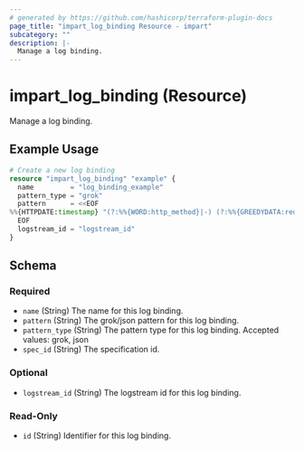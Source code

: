 ```yaml
---
# generated by https://github.com/hashicorp/terraform-plugin-docs
page_title: "impart_log_binding Resource - impart"
subcategory: ""
description: |-
  Manage a log binding.
---
```


# impart_log_binding (Resource)

Manage a log binding.

## Example Usage

```terraform
# Create a new log binding
resource "impart_log_binding" "example" {
  name         = "log_binding_example"
  pattern_type = "grok"
  pattern      = <<EOF
%%{HTTPDATE:timestamp} "(?:%%{WORD:http_method}|-) (?:%%{GREEDYDATA:request}|-) (?:HTTP/%%{NUMBER:httpversion}|-( )?)" (?:%%{NUMBER:response_code}|-)
  EOF
  logstream_id = "logstream_id"
}
```

<!-- schema generated by tfplugindocs -->
## Schema

### Required

- `name` (String) The name for this log binding.
- `pattern` (String) The grok/json pattern for this log binding.
- `pattern_type` (String) The pattern type for this log binding. Accepted values: grok, json
- `spec_id` (String) The specification id.

### Optional

- `logstream_id` (String) The logstream id for this log binding.

### Read-Only

- `id` (String) Identifier for this log binding.
